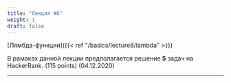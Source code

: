 ```yaml
---
title: "Лекция #8"
weight: 1
draft: false
---
```


[Лямбда-функции]({{< ref "/basics/lecture8/lambda" >}})

В рамаках данной лекции предполагается решение **5** задач на HackerRank. (115 points) (04.12.2020)

---